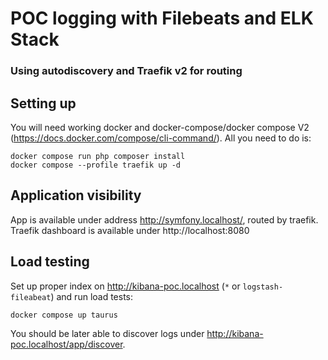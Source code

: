# POC logging with Filebeats and ELK Stack
### Using autodiscovery and Traefik v2 for routing

## Setting up

You will need working docker and docker-compose/docker compose V2 (https://docs.docker.com/compose/cli-command/).
All you need to do is:
```shell
docker compose run php composer install
docker compose --profile traefik up -d
```
## Application visibility

App is available under address http://symfony.localhost/, routed by traefik.
Traefik dashboard is available under http://localhost:8080 


## Load testing

Set up proper index on http://kibana-poc.localhost (`*` or `logstash-fileabeat`) and run load tests:
```shell
docker compose up taurus
```

You should be later able to discover logs under http://kibana-poc.localhost/app/discover.